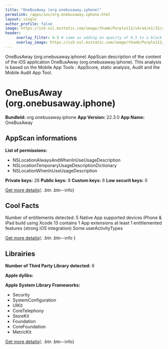 ```yaml
---
title: "OneBusAway (org.onebusaway.iphone)"
permalink: /apps/ios/org.onebusaway.iphone.html
layout: single
author_profile: false
image: https://is5-ssl.mzstatic.com/image/thumb/Purple112/v4/a4/e1/15/a4e115ff-1bdb-ade5-9de6-19083c341a65/AppIcon-1x_U007emarketing-0-7-0-85-220.png/512x512bb.jpg
header: 
     overlay_filter: 0.5 # same as adding an opacity of 0.5 to a black background
     overlay_image: https://is5-ssl.mzstatic.com/image/thumb/Purple112/v4/a4/e1/15/a4e115ff-1bdb-ade5-9de6-19083c341a65/AppIcon-1x_U007emarketing-0-7-0-85-220.png/512x512bb.jpg
---
```

OneBusAway (org.onebusaway.iphone) AppScan description of the content of the iOS application OneBusAway (org.onebusaway.iphone). This analysis is based on the Mobile App Tools : AppScore, static analysis, Audit and the Mobile Audit App Tool.

# OneBusAway (org.onebusaway.iphone)

**BundleId:** org.onebusaway.iphone
**App Version:** 22.3.0
**App Name:** OneBusAway


## AppScan informations 

**List of permissions:** 
- NSLocationAlwaysAndWhenInUseUsageDescription
- NSLocationTemporaryUsageDescriptionDictionary
- NSLocationWhenInUseUsageDescription
  
  
**Private keys:** 26
**Public keys:** 8
**Custom keys:** 6
**Low securit keys:** 0
  
[Get more details](/pricing.html){: .btn .btn--info}

## Cool Facts

Number of entitlements detected: 5
Native App
supported devices iPhone & iPad
build using Xcode 13
contains 1 App extensions
at least 1 entitlemented features (strong iOS integration)
Some userActivityTypes
  
[Get more details](/pricing.html){: .btn .btn--info }

## Librairies 
**Number of Third Party Library detected:** 6


**Apple dylibs:**


**Apple System Library Frameworks:**
- Security
- SystemConfiguration
- UIKit
- CoreTelephony
- StoreKit
- Foundation
- CoreFoundation
- MetricKit


  
[Get more details](/pricing.html){: .btn .btn--info}

